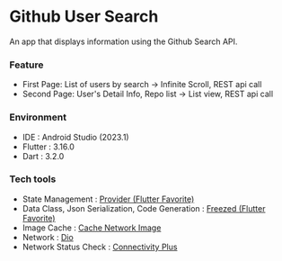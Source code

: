 # Github User Search
An app that displays information using the Github Search API.

### Feature
- First Page: List of users by search -> Infinite Scroll, REST api call
- Second Page: User's Detail Info, Repo list -> List view, REST api call

### Environment
- IDE : Android Studio (2023.1)
- Flutter : 3.16.0
- Dart : 3.2.0

### Tech tools
- State Management : [Provider (Flutter Favorite)](https://pub.dev/packages/provider)
- Data Class, Json Serialization, Code Generation : [Freezed (Flutter Favorite)](https://pub.dev/packages/freezed#fromjson---classes-with-multiple-constructors)
- Image Cache : [Cache Network Image](https://pub.dev/packages/cached_network_image)
- Network : [Dio](https://pub.dev/packages/dio)
- Network Status Check : [Connectivity Plus](https://pub.dev/packages/connectivity_plus)
